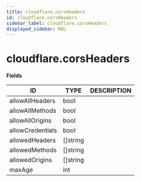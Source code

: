 ```yaml
---
title: cloudflare.corsHeaders
id: cloudflare.corsHeaders
sidebar_label: cloudflare.corsHeaders
displayed_sidebar: MQL
---
```


# cloudflare.corsHeaders

**Fields**

| ID               | TYPE             | DESCRIPTION |
| ---------------- | ---------------- | ----------- |
| allowAllHeaders  | bool             |             |
| allowAllMethods  | bool             |             |
| allowAllOrigins  | bool             |             |
| allowCredentials | bool             |             |
| allowedHeaders   | &#91;&#93;string |             |
| allowedMethods   | &#91;&#93;string |             |
| allowedOrigins   | &#91;&#93;string |             |
| maxAge           | int              |             |
